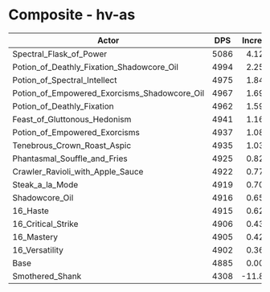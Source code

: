# Composite - hv-as
| Actor | DPS | Increase |
|---|:---:|:---:|
|Spectral_Flask_of_Power|5086|4.12%|
|Potion_of_Deathly_Fixation_Shadowcore_Oil|4994|2.25%|
|Potion_of_Spectral_Intellect|4975|1.84%|
|Potion_of_Empowered_Exorcisms_Shadowcore_Oil|4967|1.69%|
|Potion_of_Deathly_Fixation|4962|1.59%|
|Feast_of_Gluttonous_Hedonism|4941|1.16%|
|Potion_of_Empowered_Exorcisms|4937|1.08%|
|Tenebrous_Crown_Roast_Aspic|4935|1.03%|
|Phantasmal_Souffle_and_Fries|4925|0.82%|
|Crawler_Ravioli_with_Apple_Sauce|4922|0.77%|
|Steak_a_la_Mode|4919|0.70%|
|Shadowcore_Oil|4916|0.65%|
|16_Haste|4915|0.62%|
|16_Critical_Strike|4906|0.43%|
|16_Mastery|4905|0.42%|
|16_Versatility|4902|0.36%|
|Base|4885|0.00%|
|Smothered_Shank|4308|-11.81%|
